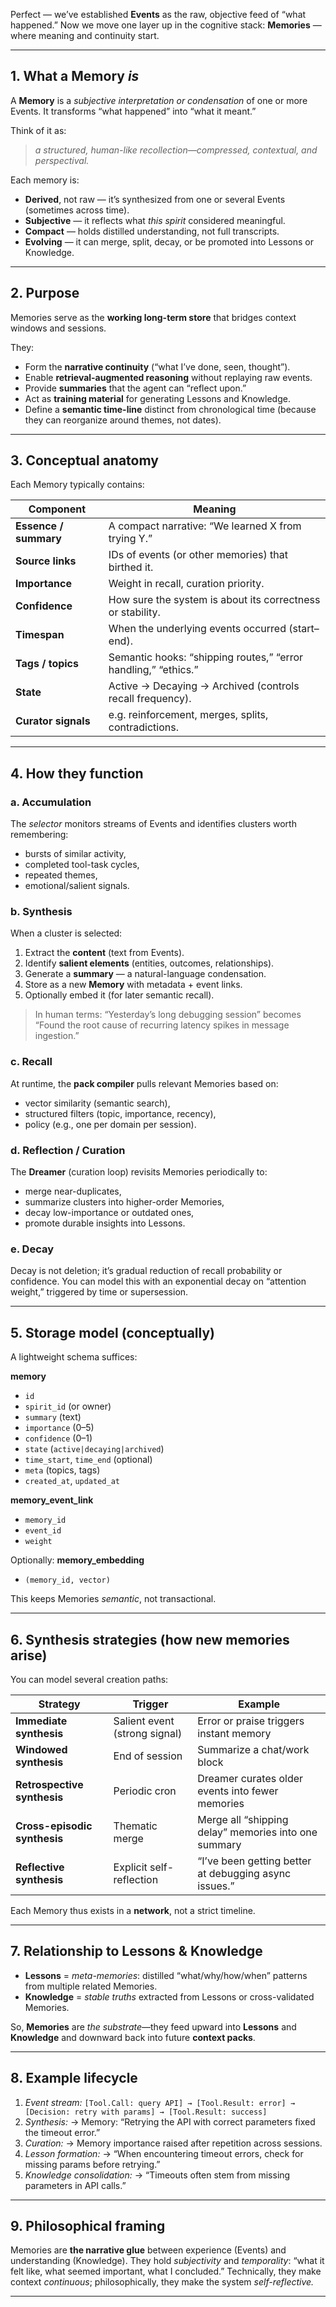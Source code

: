Perfect — we’ve established **Events** as the raw, objective feed of “what happened.”
Now we move one layer up in the cognitive stack: **Memories** — where meaning and continuity start.

---

## 1. What a Memory *is*

A **Memory** is a *subjective interpretation or condensation* of one or more Events.
It transforms “what happened” into “what it meant.”

Think of it as:

> *a structured, human-like recollection—compressed, contextual, and perspectival.*

Each memory is:

* **Derived**, not raw — it’s synthesized from one or several Events (sometimes across time).
* **Subjective** — it reflects what *this spirit* considered meaningful.
* **Compact** — holds distilled understanding, not full transcripts.
* **Evolving** — it can merge, split, decay, or be promoted into Lessons or Knowledge.

---

## 2. Purpose

Memories serve as the **working long-term store** that bridges context windows and sessions.

They:

* Form the **narrative continuity** (“what I’ve done, seen, thought”).
* Enable **retrieval-augmented reasoning** without replaying raw events.
* Provide **summaries** that the agent can “reflect upon.”
* Act as **training material** for generating Lessons and Knowledge.
* Define a **semantic time-line** distinct from chronological time (because they can reorganize around themes, not dates).

---

## 3. Conceptual anatomy

Each Memory typically contains:

| Component             | Meaning                                                        |
| --------------------- | -------------------------------------------------------------- |
| **Essence / summary** | A compact narrative: “We learned X from trying Y.”             |
| **Source links**      | IDs of events (or other memories) that birthed it.             |
| **Importance**        | Weight in recall, curation priority.                           |
| **Confidence**        | How sure the system is about its correctness or stability.     |
| **Timespan**          | When the underlying events occurred (start–end).               |
| **Tags / topics**     | Semantic hooks: “shipping routes,” “error handling,” “ethics.” |
| **State**             | Active → Decaying → Archived (controls recall frequency).      |
| **Curator signals**   | e.g. reinforcement, merges, splits, contradictions.            |

---

## 4. How they function

### a. **Accumulation**

The *selector* monitors streams of Events and identifies clusters worth remembering:

* bursts of similar activity,
* completed tool-task cycles,
* repeated themes,
* emotional/salient signals.

### b. **Synthesis**

When a cluster is selected:

1. Extract the **content** (text from Events).
2. Identify **salient elements** (entities, outcomes, relationships).
3. Generate a **summary** — a natural-language condensation.
4. Store as a new **Memory** with metadata + event links.
5. Optionally embed it (for later semantic recall).

> In human terms: “Yesterday’s long debugging session” becomes
> “Found the root cause of recurring latency spikes in message ingestion.”

### c. **Recall**

At runtime, the **pack compiler** pulls relevant Memories based on:

* vector similarity (semantic search),
* structured filters (topic, importance, recency),
* policy (e.g., one per domain per session).

### d. **Reflection / Curation**

The **Dreamer** (curation loop) revisits Memories periodically to:

* merge near-duplicates,
* summarize clusters into higher-order Memories,
* decay low-importance or outdated ones,
* promote durable insights into Lessons.

### e. **Decay**

Decay is not deletion; it’s gradual reduction of recall probability or confidence.
You can model this with an exponential decay on “attention weight,” triggered by time or supersession.

---

## 5. Storage model (conceptually)

A lightweight schema suffices:

**memory**

* `id`
* `spirit_id` (or owner)
* `summary` (text)
* `importance` (0–5)
* `confidence` (0–1)
* `state` (`active|decaying|archived`)
* `time_start`, `time_end` (optional)
* `meta` (topics, tags)
* `created_at`, `updated_at`

**memory_event_link**

* `memory_id`
* `event_id`
* `weight`

Optionally:
**memory_embedding**

* `(memory_id, vector)`

This keeps Memories *semantic*, not transactional.

---

## 6. Synthesis strategies (how new memories arise)

You can model several creation paths:

| Strategy                     | Trigger                       | Example                                               |
| ---------------------------- | ----------------------------- | ----------------------------------------------------- |
| **Immediate synthesis**      | Salient event (strong signal) | Error or praise triggers instant memory               |
| **Windowed synthesis**       | End of session                | Summarize a chat/work block                           |
| **Retrospective synthesis**  | Periodic cron                 | Dreamer curates older events into fewer memories      |
| **Cross-episodic synthesis** | Thematic merge                | Merge all “shipping delay” memories into one summary  |
| **Reflective synthesis**     | Explicit self-reflection      | “I’ve been getting better at debugging async issues.” |

Each Memory thus exists in a **network**, not a strict timeline.

---

## 7. Relationship to Lessons & Knowledge

* **Lessons** = *meta-memories*: distilled “what/why/how/when” patterns from multiple related Memories.
* **Knowledge** = *stable truths* extracted from Lessons or cross-validated Memories.

So, **Memories** are *the substrate*—they feed upward into **Lessons** and **Knowledge** and downward back into future **context packs**.

---

## 8. Example lifecycle

1. *Event stream:*
   `[Tool.Call: query API] → [Tool.Result: error] → [Decision: retry with params] → [Tool.Result: success]`
2. *Synthesis:*
   → Memory: “Retrying the API with correct parameters fixed the timeout error.”
3. *Curation:*
   → Memory importance raised after repetition across sessions.
4. *Lesson formation:*
   → “When encountering timeout errors, check for missing params before retrying.”
5. *Knowledge consolidation:*
   → “Timeouts often stem from missing parameters in API calls.”

---

## 9. Philosophical framing

Memories are **the narrative glue** between experience (Events) and understanding (Knowledge).
They hold *subjectivity* and *temporality*: “what it felt like, what seemed important, what I concluded.”
Technically, they make context *continuous*; philosophically, they make the system *self-reflective.*

---
